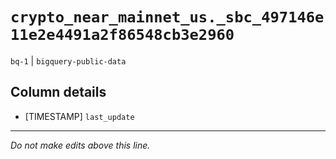 # `crypto_near_mainnet_us._sbc_497146e11e2e4491a2f86548cb3e2960`
`bq-1` | `bigquery-public-data`

## Column details
* [TIMESTAMP] `last_update`

-------------------------------------------------------------------------------
*Do not make edits above this line.*

